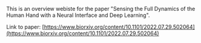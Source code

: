 This is an overview webiste for the paper "Sensing the Full Dynamics of the Human Hand with a Neural Interface and Deep Learning".

Link to paper: [https://www.biorxiv.org/content/10.1101/2022.07.29.502064](https://www.biorxiv.org/content/10.1101/2022.07.29.502064)